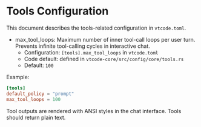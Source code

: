 # Tools Configuration

This document describes the tools-related configuration in `vtcode.toml`.

- max_tool_loops: Maximum number of inner tool-call loops per user turn. Prevents infinite tool-calling cycles in interactive chat.
  - Configuration: `[tools].max_tool_loops` in `vtcode.toml`
  - Code default: defined in `vtcode-core/src/config/core/tools.rs`
  - Default: `100`

Example:

```toml
[tools]
default_policy = "prompt"
max_tool_loops = 100
```


Tool outputs are rendered with ANSI styles in the chat interface. Tools should return plain text.
